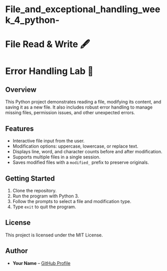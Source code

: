 # File_and_exceptional_handling_week_4_python-

# File Read & Write 🖋️
# Error Handling Lab 🧪

## Overview
This Python project demonstrates reading a file, modifying its content, and saving it as a new file. It also includes robust error handling to manage missing files, permission issues, and other unexpected errors.

## Features
- Interactive file input from the user.
- Modification options: uppercase, lowercase, or replace text.
- Displays line, word, and character counts before and after modification.
- Supports multiple files in a single session.
- Saves modified files with a `modified_` prefix to preserve originals.

## Getting Started
1. Clone the repository.
2. Run the program with Python 3.
3. Follow the prompts to select a file and modification type.
4. Type `exit` to quit the program.

## License
This project is licensed under the MIT License.

## Author
- **Your Name** – [GitHub Profile](https://github.com/your-username)
